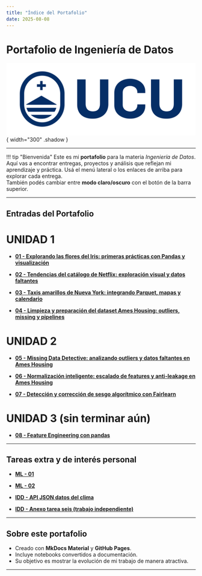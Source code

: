 ```yaml
---
title: "Índice del Portafolio"
date: 2025-08-08
---
```


# Portafolio de Ingeniería de Datos

![Portada](../images/portada.svg){ width="300" .shadow }

---

!!! tip "Bienvenida"
    Este es mi **portafolio** para la materia *Ingeniería de Datos*.  
    Aquí vas a encontrar entregas, proyectos y análisis que reflejan mi aprendizaje y práctica.
    Usá el menú lateral o los enlaces de arriba para explorar cada entrega.  
    También podés cambiar entre **modo claro/oscuro** con el botón de la barra superior.
    
---

## Entradas del Portafolio


# UNIDAD 1 

- **[01 - Explorando las flores del Iris: primeras prácticas con Pandas y visualización](entregas/01-primera-entrada.md)**  

- **[02 - Tendencias del catálogo de Netflix: exploración visual y datos faltantes](entregas/02-segunda-entrega.md)**  
  
- **[03 - Taxis amarillos de Nueva York: integrando Parquet, mapas y calendario](entregas/03-tercera-entrega.md)**  
  
- **[04 - Limpieza y preparación del dataset Ames Housing: outliers, missing y pipelines](entregas/04-cuarta-entrega.md)**  

# UNIDAD 2

- **[05 - Missing Data Detective: analizando outliers y datos faltantes en Ames Housing](entregas/05-quinta-entrega.md)** 
 
- **[06 - Normalización inteligente: escalado de features y anti-leakage en Ames Housing](entregas/06-sexta-entrega.md)**  
  
- **[07 - Detección y corrección de sesgo algorítmico con Fairlearn](entregas/07-septima-entrega.md)**  

# UNIDAD 3 (sin terminar aún)

- **[08 - Feature Engineering con pandas](entregas/08-octava-entrega.md)**

 
---

## Tareas extra y de interés personal 

- **[ML - 01](entregas/extra_uno)**  

- **[ML - 02](entregas/extra_dos)**

- **[IDD - API JSON datos del clima](entregas/extra_tres)**  

- **[IDD - Anexo tarea seis (trabajo independiente)](entregas/extra_cuatro)**

---

## Sobre este portafolio

- Creado con **MkDocs Material** y **GitHub Pages**.  
- Incluye notebooks convertidos a documentación.  
- Su objetivo es mostrar la evolución de mi trabajo de manera atractiva.  

---

    
